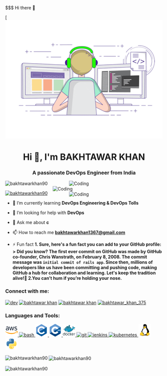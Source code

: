 $$$  Hi there 👋

<!--
**Bakhtawarkhan90/Bakhtawarkhan90** is a ✨ _special_ ✨ repository because its `README.md` (this file) appears on your GitHub profile.

Here are some ideas to get you started:

- 🔭 I’m currently working on ...
- 🌱 I’m currently learning ...
- 👯 I’m looking to collaborate on ...
- 🤔 I’m looking for help with ...
- 💬 Ask me about ...
- 📫 How to reach me: ...
- 😄 Pronouns: ...
- ⚡ Fun fact: ...
-->
[![MasterHead](https://raw.githubusercontent.com/mikonoid/mikonoid/main/images/gifs/coder3.gif)
<h1 align="center">Hi 👋, I'm BAKHTAWAR KHAN</h1>
<h3 align="center">A passionate DevOps Engineer from India</h3>
<img align="right" alt="Coding" width="300" src="https://liveimages.algoworks.com/new-algoworks/wp-content/uploads/2022/05/31103033/devOps-cloud-native.gif">
<img align="right" alt="Coding" width="352" src="https://simplecoding.dev/assets/devops.gif">
<img align="right" alt="Coding" width="300" src="https://www.hfsolutions.cl/assets/img/gifs/ilustracion-devops.gif">
<p align="left"> <img src="https://komarev.com/ghpvc/?username=bakhtawarkhan90&label=Profile%20views&color=0e75b6&style=flat" alt="bakhtawarkhan90" /> </p>

<p align="left"> <a href="https://github.com/ryo-ma/github-profile-trophy"><img src="https://github-profile-trophy.vercel.app/?username=bakhtawarkhan90" alt="bakhtawarkhan90" /></a> </p>

- 🌱 I’m currently learning **DevOps Engineering & DevOps Tolls**

- 🤝 I’m looking for help with **DevOps**

- 💬 Ask me about **c**

- 📫 How to reach me **bakhtawarkhan1367@gmail.com**

- ⚡ Fun fact **1. Sure, here's a fun fact you can add to your GitHub profile: > **Did you know?** The **first ever commit** on GitHub was made by GitHub co-founder, Chris Wanstrath, on February 8, 2008. The commit message was `initial commit of rails app`. Since then, millions of developers like us have been committing and pushing code, making GitHub a hub for collaboration and learning. Let's keep the tradition alive!🚀                                                                                                                                                                                                      2.You can’t hum if you’re holding your nose.**

<h3 align="left">Connect with me:</h3>
<p align="left">
<a href="https://dev.to/dev" target="blank"><img align="center" src="https://raw.githubusercontent.com/rahuldkjain/github-profile-readme-generator/master/src/images/icons/Social/devto.svg" alt="dev" height="30" width="40" /></a>
<a href="https://linkedin.com/in/bakhtawar khan" target="blank"><img align="center" src="https://raw.githubusercontent.com/rahuldkjain/github-profile-readme-generator/master/src/images/icons/Social/linked-in-alt.svg" alt="bakhtawar khan" height="30" width="40" /></a>
<a href="https://fb.com/bakhtawar khan" target="blank"><img align="center" src="https://raw.githubusercontent.com/rahuldkjain/github-profile-readme-generator/master/src/images/icons/Social/facebook.svg" alt="bakhtawar khan" height="30" width="40" /></a>
<a href="https://instagram.com/bakhtawar_khan_375" target="blank"><img align="center" src="https://raw.githubusercontent.com/rahuldkjain/github-profile-readme-generator/master/src/images/icons/Social/instagram.svg" alt="bakhtawar_khan_375" height="30" width="40" /></a>
</p>

<h3 align="left">Languages and Tools:</h3>
<p align="left"> <a href="https://aws.amazon.com" target="_blank" rel="noreferrer"> <img src="https://raw.githubusercontent.com/devicons/devicon/master/icons/amazonwebservices/amazonwebservices-original-wordmark.svg" alt="aws" width="40" height="40"/> </a> <a href="https://www.gnu.org/software/bash/" target="_blank" rel="noreferrer"> <img src="https://www.vectorlogo.zone/logos/gnu_bash/gnu_bash-icon.svg" alt="bash" width="40" height="40"/> </a> <a href="https://www.cprogramming.com/" target="_blank" rel="noreferrer"> <img src="https://raw.githubusercontent.com/devicons/devicon/master/icons/c/c-original.svg" alt="c" width="40" height="40"/> </a> <a href="https://www.w3schools.com/cpp/" target="_blank" rel="noreferrer"> <img src="https://raw.githubusercontent.com/devicons/devicon/master/icons/cplusplus/cplusplus-original.svg" alt="cplusplus" width="40" height="40"/> </a> <a href="https://www.docker.com/" target="_blank" rel="noreferrer"> <img src="https://raw.githubusercontent.com/devicons/devicon/master/icons/docker/docker-original-wordmark.svg" alt="docker" width="40" height="40"/> </a> <a href="https://git-scm.com/" target="_blank" rel="noreferrer"> <img src="https://www.vectorlogo.zone/logos/git-scm/git-scm-icon.svg" alt="git" width="40" height="40"/> </a> <a href="https://www.jenkins.io" target="_blank" rel="noreferrer"> <img src="https://www.vectorlogo.zone/logos/jenkins/jenkins-icon.svg" alt="jenkins" width="40" height="40"/> </a> <a href="https://kubernetes.io" target="_blank" rel="noreferrer"> <img src="https://www.vectorlogo.zone/logos/kubernetes/kubernetes-icon.svg" alt="kubernetes" width="40" height="40"/> </a> <a href="https://www.linux.org/" target="_blank" rel="noreferrer"> <img src="https://raw.githubusercontent.com/devicons/devicon/master/icons/linux/linux-original.svg" alt="linux" width="40" height="40"/> </a> <a href="https://www.python.org" target="_blank" rel="noreferrer"> <img src="https://raw.githubusercontent.com/devicons/devicon/master/icons/python/python-original.svg" alt="python" width="40" height="40"/> </a> </p>

<p><img align="left" src="https://github-readme-stats.vercel.app/api/top-langs?username=bakhtawarkhan90&show_icons=true&locale=en&layout=compact" alt="bakhtawarkhan90" /></p>

<p>&nbsp;<img align="center" src="https://github-readme-stats.vercel.app/api?username=bakhtawarkhan90&show_icons=true&locale=en" alt="bakhtawarkhan90" /></p>

<p><img align="center" src="https://github-readme-streak-stats.herokuapp.com/?user=bakhtawarkhan90&" alt="bakhtawarkhan90" /></p>
